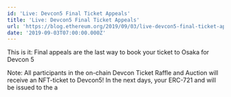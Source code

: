 ```yaml
---
id: 'Live: Devcon5 Final Ticket Appeals'
title: 'Live: Devcon5 Final Ticket Appeals'
url: 'https://blog.ethereum.org/2019/09/03/live-devcon5-final-ticket-appeals/'
date: '2019-09-03T07:00:00.000Z'
---
```

This is it: Final appeals are the last way to book your ticket to Osaka for Devcon 5

Note: All participants in the on-chain Devcon Ticket Raffle and Auction will receive an NFT-ticket to Devcon5! In the next days, your ERC-721 and will be issued to the a